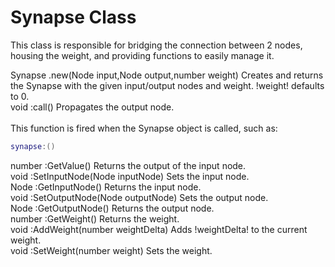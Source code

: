# **Synapse Class**
This class is responsible for bridging the connection between 2 nodes, housing the weight, and providing functions to easily manage it.

<div class=functionDoc>
Synapse .new(Node input,Node output,number weight)
Creates and returns the Synapse with the given input/output nodes and weight. !weight! defaults to 0.
</div>

<div class=functionDoc>
void :call()
Propagates the output node.
<br><br>
This function is fired when the Synapse object is called, such as:

```lua
synapse:()
```
</div>

<div class=functionDoc>
number :GetValue()
Returns the output of the input node.
</div>

<div class=functionDoc>
void :SetInputNode(Node inputNode)
Sets the input node.
</div>

<div class=functionDoc>
Node :GetInputNode()
Returns the input node.
</div>

<div class=functionDoc>
void :SetOutputNode(Node outputNode)
Sets the output node.
</div>

<div class=functionDoc>
Node :GetOutputNode()
Returns the output node.
</div>

<div class=functionDoc>
number :GetWeight()
Returns the weight.
</div>

<div class=functionDoc>
void :AddWeight(number weightDelta)
Adds !weightDelta! to the current weight.
</div>

<div class=functionDoc>
void :SetWeight(number weight)
Sets the weight.
</div>